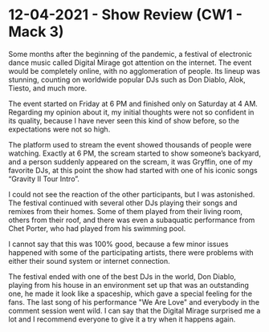 # 12-04-2021 - Show Review (CW1 - Mack 3)

Some months after the beginning of the pandemic, a festival of electronic dance music called Digital Mirage got attention on the internet. The event would be completely online, with no agglomeration of people. Its lineup was stunning, counting on worldwide popular DJs such as Don Diablo, Alok, Tiesto, and much more.

The event started on Friday at 6 PM and finished only on Saturday at 4 AM. Regarding my opinion about it, my initial thoughts were not so confident in its quality, because I have never seen this kind of show before, so the expectations were not so high.

The platform used to stream the event showed thousands of people were watching. Exactly at 6 PM, the scream started to show someone’s backyard, and a person suddenly appeared on the scream, it was Gryffin, one of my favorite DJs, at this point the show had started with one of his iconic songs “Gravity II Tour Intro”.

I could not see the reaction of the other participants, but I was astonished. The festival continued with several other DJs playing their songs and remixes from their homes. Some of them played from their living room, others from their roof, and there was even a subaquatic performance from Chet Porter, who had played from his swimming pool. 

I cannot say that this was 100% good, because a few minor issues happened with some of the participating artists, there were problems with either their sound system or internet connection.

The festival ended with one of the best DJs in the world, Don Diablo, playing from his house in an environment set up that was an outstanding one, he made it look like a spaceship, which gave a special feeling for the fans. The last song of his performance "We Are Love" and everybody in the comment session went wild. I can say that the Digital Mirage surprised me a lot and I recommend everyone to give it a try when it happens again. 
